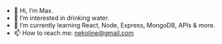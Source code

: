 - 👋 Hi, I’m Max.
- 👀 I’m interested in drinking water.
- 🌱 I’m currently learning React, Node, Express, MongoDB, APIs & more.
- 📫 How to reach me: nekoline@gmail.com

<!---
maxime-hadj/maxime-hadj is a ✨ special ✨ repository because its `README.md` (this file) appears on your GitHub profile.
You can click the Preview link to take a look at your changes.
--->
